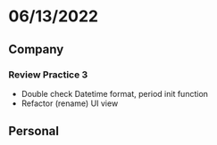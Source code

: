 # 06/13/2022

## Company

### Review Practice 3

- Double check Datetime format, period init function
- Refactor (rename) UI view

## Personal
